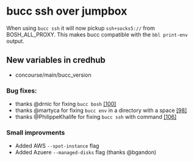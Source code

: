 # bucc ssh over jumpbox
When using `bucc ssh` it will now pickup `ssh+socks5://` from BOSH_ALL_PROXY.
This makes bucc compatible with the `bbl print-env` output.

## New variables in credhub
- concourse/main/bucc_version

### Bug fixes:
- thanks @drnic for fixing `bucc bosh` [[100]](https://github.com/starkandwayne/bucc/pull/98)
- thanks @martyca for fixing `bucc env` in a directory with a space [[98]](https://github.com/starkandwayne/bucc/pull/98)
- thanks @PhilippeKhalife for fixing `bucc ssh` with command [[106]](https://github.com/starkandwayne/bucc/pull/106)

### Small improvments
- Added AWS `--spot-instance` flag
- Added Azuere `--managed-disks` flag (thanks @bgandon)
